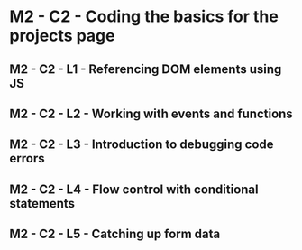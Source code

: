 # M2 - C2 - Coding the basics for the projects page

## M2 - C2 - L1 - Referencing DOM elements using JS

## M2 - C2 - L2 - Working with events and functions

## M2 - C2 - L3 - Introduction to debugging code errors

## M2 - C2 - L4 - Flow control with conditional statements

## M2 - C2 - L5 - Catching up form data
